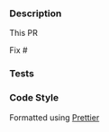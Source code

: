 ### Description

<!-- Write a concise description: "what?, why?, how?" and then add some details about this PR, including screenshots of any UI changes -->

This PR

<!-- ### Issue -->

<!-- This PR fixes this Helix issue & includes the Helix issue in the PR description. Link your issue number here: You can write `Fix #123`.  See https://docs.github.com/en/github/managing-your-work-on-github/linking-a-pull-request-to-an-issue -->

Fix #

### Tests

<!-- List the names of new unit or integration tests -->

### Code Style

<!-- Ensure the PR diff has been formatted using [Prettier](https://prettier.io) -->

Formatted using [Prettier](https://prettier.io)

<!-- ### Changes that Break Backward Compatibility (Optional)

- [ ] My PR contains changes that break backward compatibility or previous assumptions for certain methods or API. They include: -->

<!-- Consider including all behavior changes for public methods or API. Also include these changes in merge description so that other developers are aware of these changes. This allows them to make relevant code changes in feature branches accounting for the new method or API behavior. -->

<!-- ### Documentation (Optional)

- [ ] In case of new functionality, my PR adds documentation in the following wiki page: -->

<!-- Link the GitHub wiki you added -->
